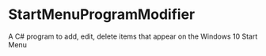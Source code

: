 # StartMenuProgramModifier
A C# program to add, edit, delete items that appear on the Windows 10 Start Menu
